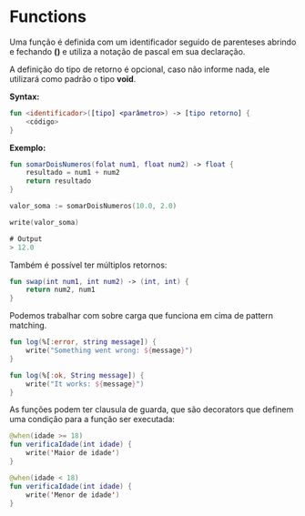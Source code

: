 # Functions

Uma função é definida com um identificador seguido de parenteses abrindo e fechando **\(\)** e utiliza a notação de pascal em sua declaração.

A definição do tipo de retorno é opcional, caso não informe nada, ele utilizará como padrão o tipo **void**.

**Syntax:**

```kotlin
fun <identificador>([tipo] <parâmetro>) -> [tipo retorno] {
    <código>
}
```

**Exemplo:**

```kotlin
fun somarDoisNumeros(folat num1, float num2) -> float {
    resultado = num1 + num2
    return resultado
}

valor_soma := somarDoisNumeros(10.0, 2.0)

write(valor_soma)

# Output
> 12.0
```

Também é possível ter múltiplos retornos:

```kotlin
fun swap(int num1, int num2) -> (int, int) {
    return num2, num1
}
```

Podemos trabalhar com sobre carga que funciona em cima de pattern matching.

```kotlin
fun log(%[:error, string message]) {
    write("Something went wrong: ${message}")
}

fun log(%[:ok, String message]) {
    write("It works: ${message}")
}
```

As funções podem ter clausula de guarda, que são decorators que definem uma condição para a função ser executada:

```kotlin
@when(idade >= 18)
fun verificaIdade(int idade) {
    write('Maior de idade')
}

@when(idade < 18)
fun verificaIdade(int idade) {
    write('Menor de idade')
}
```

